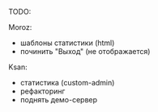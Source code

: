 TODO:

Moroz:
- шаблоны статистики (html)
- починить "Выход" (не отображается)

Ksan:
- статистика (custom-admin)
- рефакторинг
- поднять демо-сервер
